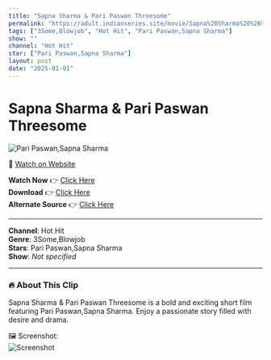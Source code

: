 ```yaml
---
title: "Sapna Sharma & Pari Paswan Threesome"
permalink: "https://adult.indianseries.site/movie/Sapna%20Sharma%20%26%20Pari%20Paswan%20Threesome"
tags: ["3Some,Blowjob", "Hot Hit", "Pari Paswan,Sapna Sharma"]
show: ""
channel: "Hot Hit"
star: ["Pari Paswan,Sapna Sharma"]
layout: post
date: "2025-01-01"
---
```


# Sapna Sharma & Pari Paswan Threesome

![Pari Paswan,Sapna Sharma](https://shorts.desisins.com/wp-content/uploads/2023/12/Sapna-Sharma-Pari-Paswan-Threesome-HotHit-DesiSins.com_.jpg)

🔗 [Watch on Website](https://adult.indianseries.site/movie/Sapna%20Sharma%20%26%20Pari%20Paswan%20Threesome)

**Watch Now** 👉 [Click Here](https://adult.indianseries.site/movie/Sapna%20Sharma%20%26%20Pari%20Paswan%20Threesome)  
**Download** 👉 [Click Here](https://adult.indianseries.site/movie/Sapna%20Sharma%20%26%20Pari%20Paswan%20Threesome)  
**Alternate Source** 👉 [Click Here](https://adult.indianseries.site/movie/Sapna%20Sharma%20%26%20Pari%20Paswan%20Threesome)

---

**Channel**: Hot Hit  
**Genre**: 3Some,Blowjob  
**Stars**: Pari Paswan,Sapna Sharma  
**Show**: *Not specified*

---

### 🔥 About This Clip

Sapna Sharma & Pari Paswan Threesome is a bold and exciting short film featuring Pari Paswan,Sapna Sharma. Enjoy a passionate story filled with desire and drama.
 
🖼️ Screenshot:  
![Screenshot](https://shorts.desisins.com/wp-content/uploads/2023/12/Sapna-Sharma-Pari-Paswan-Threesome-HotHit-DesiSins.com_.jpg)
